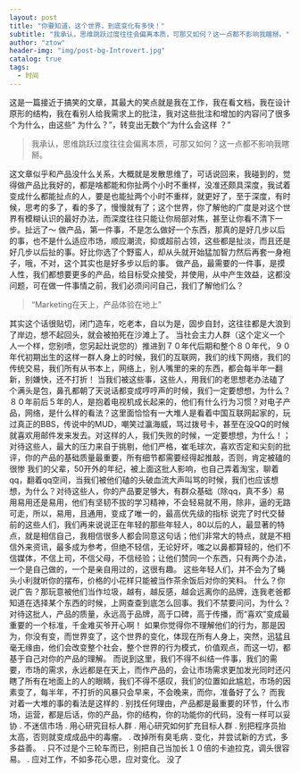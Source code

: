 ```yaml
---
layout: post
title: "你要知道，这个世界，到底变化有多快！"
subtitle: "我承认，思维跳跃过度往往会偏离本质，可那又如何？这一点都不影响我瞎掰。"
author: "ztow"
header-img: "img/post-bg-Introvert.jpg"
catalog: true
tags:
  - 时间
---
```


这是一篇接近于搞笑的文章，其最大的笑点就是我在工作，我在看文档，我在设计原形的结构，我在看别人给我需求上的批注，我对这些批注和增加的内容问了很多个为什么，由这些“ 为什么？”，转变出无数个“为什么会这样 ？”

> 我承认，思维跳跃过度往往会偏离本质，可那又如何？这一点都不影响我瞎掰。

这文章似乎和产品没什么关系，大概就是发散思维了，可话说回来，我碰到的，觉得做产品比我好的，都是啥都能和你扯两个小时不重样，没准还颇具深度，我试着变成什么都能扯点的人，要是也能扯两个小时不重样，就更好了，至于深度，有时候，思考的多了，看的多了，慢慢就有了；这个世界，你了解他的广度是对这个世界有模糊认识的最好办法，而深度往往只能让你局部对焦，甚至让你看不清下一步。扯远了～
做产品，第一件事，不是怎么做好一个东西，那真的是好几步以后的事，也不是什么适应市场，顺应潮流，抑或超前占领，这些都是扯淡，而且还是好几步以后扯的事。好比你选了个野蛮人，却从头就开始猛加智力然后再套一身袍子，哦，不对，这个其实也是好多步以后的事。
做产品，最需要的一件事，是摸人性，我们都想要更多的产品，给目标受众接受，并使用，从中产生效益，这都没问题，可在做一件事情之前，我们必须问问自己，我们了解他们么？

> “Marketing在天上，产品体验在地上”

其实这个话很贴切，闭门造车，吃老本，自以为是，固步自封，这往往都是大浪到了岸边，想不起回头，就会被拍死在沙滩上了。
当社会主力人群（这个定义一个人一个样，您别喷，您另起灶说您的）推进到７０年代后期和整个８０年代，９０年代初期出生的这样一群人身上的时候，我们的互联网，我们的线下网络，我们的传统交易，我们所有从书本上，网络上，别人嘴里的来的东西，都会每半年一翻新，别嫌快，还不打折！
当我们被这些事，这些人，用我们的老思想老办法磕了个满头是包，鼻孔都朝了天说话都变成哼哼声的时候，我们一定要想想，为什么？
８０年前后５年的人，是抱着电视机成长起来的，他们有什么行为习惯？对电子产品，网络，是什么样的看法？这里面恰恰有一大堆人是看着中国互联网起家的，玩过真正的BBS，传说中的MUD，嘲笑过瀛海威，骂过拨号卡，甚至在没QQ的时候就喜欢用邮件发来发去。对这样的人，我们失败的时候，一定要想想，为什么！；对待这些人，最大的压力来自于挑剔，他们严格，崔毛球次，喜欢否定和尖刻的批评，你的产品的基础质量最重要，所有细节都需要经得起推敲，否则，肯定被磕的很惨
我们的父辈，50开外的年纪，被上面这批人影响，也自己弄着淘宝，聊着qq，翻着qq空间，当我们被他们磕的头破血流大声叫骂的时候，我们也应该想想，为什么？对待这些人，你的产品要足够大，有群众基础（除qq，真不多）易用易用还是易用，他们有坚韧不拔的学习精神，不会轻易就不用，除非，逼的无路可走，所以，易用，且通用，变成了唯一的，最高优先级的指标
说完了时代交替前的这些人们，我们再来说说正在年轻的那些年轻人，80以后的人，最显著的特点，就是相信自己，我相信很多人都会同意这句话；他们非常大的特点，就是不相信外来资讯，最多成为参考，但绝不轻信，无论好坏，嗤之以鼻都算轻的，他们不信媒体，不信上司，不信父母，不信经验；让他们赞同一个东西，只有两个办法，一个是自己做的，一个是亲自用过的，这很有趣。
这些年轻人们，并不会为了蝇头小利就听你的摆布，价格的小花样只能被当作茶余饭后对你的笑料。
什么？你说广告？那玩意被他们当作垃圾，越有，越反感，越会远离你的品牌，连我老爸都知道在选择某个东西的时候，上网查查到底怎么回事。我们不禁要问问，为什么？对待这批人，产品的质量，永远高于品牌，高于口碑，高于传播，而“喜欢”变成最重要的一个标准，千金难买爷开心啊！
如果你觉得你不理解他们的行为，那是因为，你没有变，而世界变了，这个世界的变化，体现在所有人身上，突然，迅猛且毫无缘由，他们会改变整个社会，整个世界的行为模式，价值观点，而这一切，都基于自己对你的产品的理解。
而说到这里，我们不得不纠结一件事，我们的需要，市场的需求，永远都是在天上，而作产品的，会让市场需求更加发光同时还闪瞎了所有在地面上的人的眼睛，我们不得不感叹，我们的位置如此尴尬，市场的因素变了，每半年，不打折的风暴只会早来，不会晚来，而你，准备好了么？
而我对着一大堆的事的看法是这样的
.	别找任何理由，产品都是最重要的环节，什么市场，运营，都是后话，你的产品，你的结构，你的功能你的代码，没有一样可以妥协
.	不迷信市场
.	用心研究目标人群
.	用心研究如何扩充目标人群
.	别把程序员抬太高，否则就变成成品中的毒瘤。
.	改掉所有臭毛病
.	变化，并尝试新的方式，多多益善。
.	只不过是个三轮车而已，别把自己当加长１０倍的卡迪拉克，调头很容易。
.	应对工作，不如多花心思，应对变化。
没了
